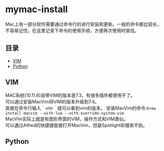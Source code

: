 # mymac-install
Mac上有一部分软件需要通过命令行的进行安装和更新。一般的命令都比较长，不容易记住。在这里记录下命令的使用手顺，方便再次使用时查找。

## 目录
* [VIM](#VIM)
* [Python](#Python)

## VIM
MAC系统(10.11.6)自带VIM的版本是7.3，有很多插件都使用不了。  
可以通过安装MacVim将VIM的版本升级到7.4。  
直接在命令行输入｀vim｀就可以看到vim的版本。
安装MacVim的命令:`brew install macvim --with-lua --with-override-system-vim`  
MacVim实际上就是有图形界面的VIM，操作方式和VIM类似。  
可以通过Alfred的快捷键直接打开MacVim，但是Spotlight却搜索不到。

## Python

